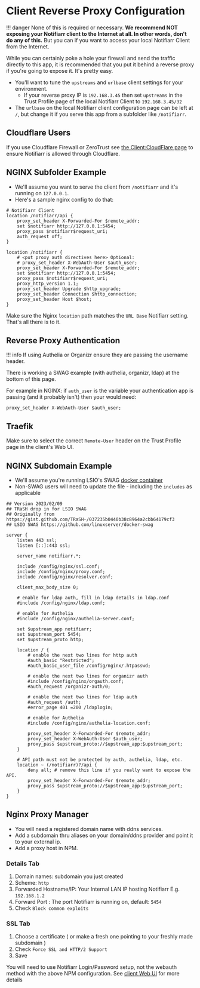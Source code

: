 # Client Reverse Proxy Configuration

!!! danger
    None of this is required or necessary. **We recommend NOT exposing your
    Notifiarr client to the Internet at all. In other words, don't do any of this.**
    But you can if you want to access your local Notifiarr Client from the Internet.

While you can certainly poke a hole your firewall and send the traffic directly to this app,
it is recommended that you put it behind a reverse proxy if you're going to expose it. It's pretty easy.

- You'll want to tune the `upstreams` and `urlbase` client settings for your environment.
  - If your reverse proxy IP is `192.168.3.45` then set `upstreams`
    in the Trust Profile page of the local Notifiarr Client to `192.168.3.45/32`
- The `urlbase` on the local Notifiarr client configuration page can be left at `/`,
  but change it if you serve this app from a subfolder like `/notifiarr`.

## Cloudflare Users

If you use Cloudflare Firewall or ZeroTrust see
[the Client:CloudFlare page](../../pages/client/cloudflare.md)
to ensure Notifiarr is allowed through Cloudflare.

## NGINX Subfolder Example

- We'll assume you want to serve the client from `/notifiarr` and it's running on `127.0.0.1`.
- Here's a sample nginx config to do that:

```nginx
# Notifiarr Client
location /notifiarr/api {
    proxy_set_header X-Forwarded-For $remote_addr;
    set $notifiarr http://127.0.0.1:5454;
    proxy_pass $notifiarr$request_uri;
    auth_request off;
}

location /notifiarr {
    # <put proxy auth directives here> Optional:
    # proxy_set_header X-WebAuth-User $auth_user;
    proxy_set_header X-Forwarded-For $remote_addr;
    set $notifiarr http://127.0.0.1:5454;
    proxy_pass $notifiarr$request_uri;
    proxy_http_version 1.1;
    proxy_set_header Upgrade $http_upgrade;
    proxy_set_header Connection $http_connection;
    proxy_set_header Host $host;
}
```

Make sure the Nginx `location` path matches the `URL Base` Notifiarr setting.
That's all there is to it.

## Reverse Proxy Authentication

!!! info
    If using Authelia or Organizr ensure they are passing the username header.

There is working a SWAG example (with authelia, organizr, ldap) at the bottom of this page.

For example in NGINX: if `auth_user` is the variable your authentication app is passing (and it probably isn't) then your would need:

```nginx
proxy_set_header X-WebAuth-User $auth_user;
```

## Traefik

Make sure to select the correct `Remote-User` header on the Trust Profile page in the client's Web UI.

## NGINX Subdomain Example

- We'll assume you're running LSIO's SWAG [docker container](https://github.com/linuxserver/docker-swag)
- Non-SWAG users will need to update the file - including the `includes` as applicable

```nginx
## Version 2023/02/09
## TRaSH drop in for LSIO SWAG
## Originally from https://gist.github.com/TRaSH-/037235b0440b38c8964a2cbb64179cf3
## LSIO SWAG https://github.com/linuxserver/docker-swag

server {
    listen 443 ssl;
    listen [::]:443 ssl;

    server_name notifiarr.*;

    include /config/nginx/ssl.conf;
    include /config/nginx/proxy.conf;
    include /config/nginx/resolver.conf;

    client_max_body_size 0;

    # enable for ldap auth, fill in ldap details in ldap.conf
    #include /config/nginx/ldap.conf;

    # enable for Authelia
    #include /config/nginx/authelia-server.conf;

    set $upstream_app notifiarr;
    set $upstream_port 5454;
    set $upstream_proto http;

    location / {
        # enable the next two lines for http auth
        #auth_basic "Restricted";
        #auth_basic_user_file /config/nginx/.htpasswd;

        # enable the next two lines for organizr auth
        #include /config/nginx/orgauth.conf;
        #auth_request /organizr-auth/0;

        # enable the next two lines for ldap auth
        #auth_request /auth;
        #error_page 401 =200 /ldaplogin;

        # enable for Authelia
        #include /config/nginx/authelia-location.conf;

        proxy_set_header X-Forwarded-For $remote_addr;
        proxy_set_header X-WebAuth-User $auth_user;
        proxy_pass $upstream_proto://$upstream_app:$upstream_port;
    }

    # API path must not be protected by auth, authelia, ldap, etc.
    location ~ (/notifiarr)?/api {
        deny all; # remove this line if you really want to expose the API.
        proxy_set_header X-Forwarded-For $remote_addr;
        proxy_pass $upstream_proto://$upstream_app:$upstream_port;
    }
}
```

## Nginx Proxy Manager

- You will need a registered domain name with ddns services.
- Add a subdomain thru aliases on your domain/ddns provider and point it to your external ip.
- Add a proxy host in NPM.

### Details Tab

1. Domain names: subdomain you just created
1. Scheme: `http`
1. Forwarded Hostname/IP: Your Internal LAN IP hosting Notifiarr E.g. `192.168.1.2`
1. Forward Port : The port Notifiarr is running on, default: `5454`
1. Check `Block common exploits`

### SSL Tab

1. Choose a certificate ( or make a fresh one pointing to your freshly made subdomain )
1. Check `Force SSL and HTTP/2 Support`
1. Save

You will need to use Notifiarr Login/Password setup, not the webauth method with the above NPM configuration.
See [client Web UI](../../pages/client/gui.md) for more details
